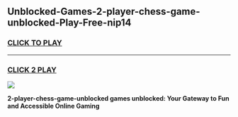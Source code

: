 
## Unblocked-Games-2-player-chess-game-unblocked-Play-Free-nip14
<h3>
<a href="https://premium76.site?title=2-player-chess-game-unblocked&ref=10A">CLICK TO PLAY</a></h3>
<hr>

<h3>
<a href="https://premium76.site?title=2-player-chess-game-unblocked&ref=10A">CLICK 2 PLAY</a>
  
</h3>

<a href="https://premium76.site?title=2-player-chess-game-unblocked&ref=10A"><img src="https://clearcache.store/games.png"></a>


**2-player-chess-game-unblocked games unblocked: Your Gateway to Fun and Accessible Online Gaming**
